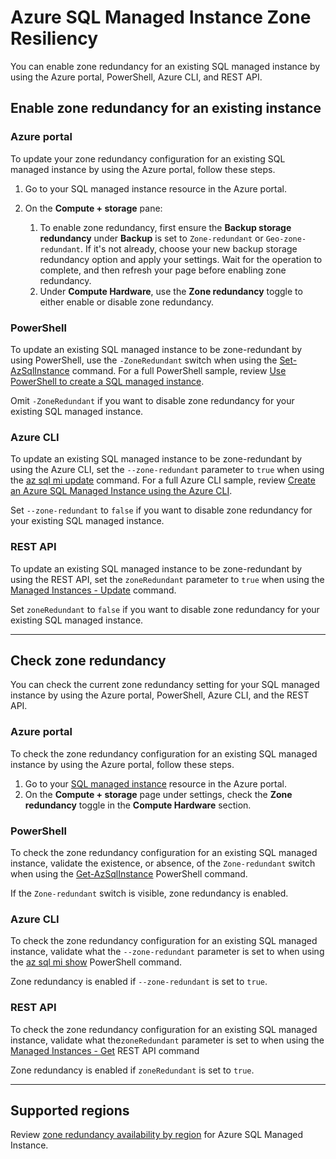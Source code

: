 # Azure SQL Managed Instance Zone Resiliency

You can enable zone redundancy for an existing SQL managed instance by using the Azure portal, PowerShell, Azure CLI, and REST API.

## Enable zone redundancy for an existing instance 

### Azure portal

To update your zone redundancy configuration for an existing SQL managed instance by using the Azure portal, follow these steps.

1. Go to your SQL managed instance resource in the Azure portal.
2. On the **Compute + storage** pane:

   1. To enable zone redundancy, first ensure the **Backup storage redundancy** under **Backup** is set to `Zone-redundant` or `Geo-zone-redundant`. If it's not already, choose your new backup storage redundancy option and apply your settings. Wait for the operation to complete, and then refresh your page before enabling zone redundancy.
   2. Under **Compute Hardware**, use the **Zone redundancy** toggle to either enable or disable zone redundancy.

### PowerShell

To update an existing SQL managed instance to be zone-redundant by using PowerShell, use the `-ZoneRedundant` switch when using the [Set-AzSqlInstance](https://learn.microsoft.com/powershell/module/az.sql/set-azsqlinstance?view=azps-14.4.0) command. For a full PowerShell sample, review [Use PowerShell to create a SQL managed instance](https://learn.microsoft.com/azure/azure-sql/managed-instance/scripts/create-configure-managed-instance-powershell?view=azuresql).

Omit `-ZoneRedundant` if you want to disable zone redundancy for your existing SQL managed instance.

### Azure CLI

To update an existing SQL managed instance to be zone-redundant by using the Azure CLI, set the `--zone-redundant` parameter to `true` when using the [az sql mi update](https://learn.microsoft.com/cli/azure/sql/mi?view=azure-cli-latest#az-sql-mi-update) command. For a full Azure CLI sample, review [Create an Azure SQL Managed Instance using the Azure CLI](https://learn.microsoft.com/azure/azure-sql/managed-instance/scripts/create-configure-managed-instance-cli?view=azuresql).

Set `--zone-redundant` to `false` if you want to disable zone redundancy for your existing SQL managed instance.

### REST API

To update an existing SQL managed instance to be zone-redundant by using the REST API, set the `zoneRedundant` parameter to `true` when using the [Managed Instances - Update](https://learn.microsoft.com/rest/api/sql/managed-instances/update?view=rest-sql-2023-08-01&tabs=HTTP) command.

Set `zoneRedundant` to `false` if you want to disable zone redundancy for your existing SQL managed instance.

---

## Check zone redundancy

You can check the current zone redundancy setting for your SQL managed instance by using the Azure portal, PowerShell, Azure CLI, and the REST API.

### Azure portal

To check the zone redundancy configuration for an existing SQL managed instance by using the Azure portal, follow these steps.

1. Go to your [SQL managed instance](https://portal.azure.com/#view/HubsExtension/BrowseResource/resourceType/Microsoft.Sql%2FmanagedInstances) resource in the Azure portal.
2. On the **Compute + storage** page under settings, check the **Zone redundancy** toggle in the **Compute Hardware** section.

### PowerShell

To check the zone redundancy configuration for an existing SQL managed instance, validate the existence, or absence, of the `Zone-redundant` switch when using the [Get-AzSqlInstance](https://learn.microsoft.com/powershell/module/az.sql/get-azsqlinstance?view=azps-14.4.0) PowerShell command.

If the `Zone-redundant` switch is visible, zone redundancy is enabled.

### Azure CLI

To check the zone redundancy configuration for an existing SQL managed instance, validate what the `--zone-redundant` parameter is set to when using the [az sql mi show](https://learn.microsoft.com/cli/azure/sql/mi?view=azure-cli-latest#az-sql-mi-show) PowerShell command.

Zone redundancy is enabled if `--zone-redundant` is set to `true`.

### REST API

To check the zone redundancy configuration for an existing SQL managed instance, validate what the`zoneRedundant` parameter is set to when using the [Managed Instances - Get](https://learn.microsoft.com/rest/api/sql/managed-instances/get?view=rest-sql-2023-08-01&tabs=HTTP) REST API command

Zone redundancy is enabled if `zoneRedundant` is set to `true`.

---

## Supported regions

Review [zone redundancy availability by region](https://learn.microsoft.com/azure/azure-sql/managed-instance/region-availability?view=azuresql&tabs=americas#zone-redundancy) for Azure SQL Managed Instance.